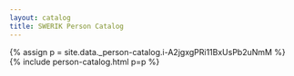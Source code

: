 ```yaml
---
layout: catalog
title: SWERIK Person Catalog
---
```

{% assign p = site.data._person-catalog.i-A2jgxgPRi11BxUsPb2uNmM %}
{% include person-catalog.html p=p %}

